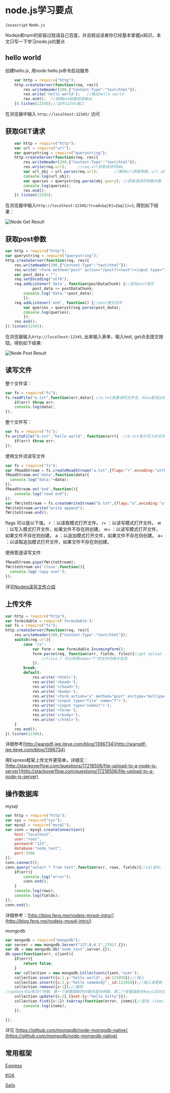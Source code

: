 # node.js学习要点
`Javascript` `Node.js`

Nodejs和npm的安装过程请自己百度，并且假设读者你已经基本掌握js知识，本文只写一下学习node.js的要点

## hello world

创建hello.js, 用node hello.js命令启动服务

```javascript
    var http = require("http");  
    http.createServer(function(req, res){  
        res.writeHeader(200,{"Content-Type":"text/html"});   
        res.write('hello world');   //输出hello world  
        res.end();  //调用end函数结束输出  
    }).listen(12345);//监听12345端口  
```
在浏览器中输入 `http://localhost:12345/` 访问

## 获取GET请求

```javascript
    var http = require("http");  
    var url = require("url");  
    var querystring = require("querystring");  
    http.createServer(function(req, res){  
        res.writeHeader(200,{"Content-Type":"text/html"});  
        res.write(req.url);     //req.url获取请求的URL  
        var url_obj = url.parse(req.url);       //解析url获取参数，url_obj.pahtname  
        console.log(url_obj);  
        var queries = querystring.parse(obj.query); //获取请求的参数对象  
        console.log(queries);  
        res.end();  
    }).listen(12345); 
```
在浏览器中输入`http://localhost:12345/?r=adc&q[0]=2&q[1]=3`, 得到如下结果：


![Node Get Result](/images/node-get.jpeg)

## 获取post参数

```javascript
var http = require("http");  
var querystring = require("querystring");  
http.createServer(function(req, res){  
    res.writeHeader(200,{"Content-Type":"text/html"});  
    res.write('<form method="post" action="/post?r=test"><input type="text" name="name"><input type="password" name="pwd"><input type="submit"></form>');  
    var post_data = "";  
    req.setEncoding("utf8");  
    req.addListener('data', function(postDataChunk) {//监听post提交  
            post_data += postDataChunk;  
        console.log("data:"+post_data);  
        });  
    req.addListener('end', function() {//post提交完毕  
        var queries = querystring.parse(post_data);  
        console.log(queries);  
        });   
    res.end();  
}).listen(12345);  
```
在浏览器输入`http://localhost:12345`, 出来输入表单，输入test, get点击提交按钮，得到如下结果:

![Node Post Result](/images/node-post.jpeg)

## 读写文件

整个文件读：

```javascript
var fs = require("fs");  
fs.readFile("a.txt",function(err,data){ //a.txt是要读的文件名，data是读出来的文件内容  
    if(err) throw err;  
    console.log(data);  
});  
```
整个文件写：
```javascript
var fs = require("fs");  
fs.writeFile("b.txt","hello world", function(err){  //b.txt表示写入的文件名，如果没有，就会创建这个文件，“hello world”是写入的内容，会覆盖掉老内容  
    if(err) throw err;  
});  
```

使用文件流读写文件
```javascript
var fs = require("fs");  
var fReadStream = fs.createReadStream("a.txt",{flags:"r",encoding:"utf8",mode:0666});  
fReadStream.on('data',function(data){  
  console.log("data:"+data);  
});  
fReadStream.on('end',function(){  
    console.log("read end");  
});  
var fWriteStream = fs.createWriteStream("b.txt",{flags:"a",encoding:"utf8",mode:0666});  
fWriteStream.write("write append");  
fWriteStream.end();  
```
flags 可以是以下值。
r ：以读取模式打开文件。
r+ ：以读写模式打开文件。
w ：以写入模式打开文件，如果文件不存在则创建。
w+ ：以读写模式打开文件，如果文件不存在则创建。
a ：以追加模式打开文件，如果文件不存在则创建。
a+ ：以读取追加模式打开文件，如果文件不存在则创建。

使用管道读写文件
```javascript
fReadStream.pipe(fWriteStream);  
fWriteStream.on('close',function(){  
  console.log('copy over');    
});  
```
详见[Nodejs读写文件介绍](http://www.csharpwin.com/dotnetspace/13093r4447.shtml)

## 上传文件
```javascript
var http = require("http");  
var formidable = require('formidable');  
var fs = require("fs");  
http.createServer(function(req, res){  
    res.writeHeader(200,{"Content-Type":"text/html"});  
    switch(req.url){  
        case "/x":  
            var form = new formidable.IncomingForm();  
            form.parse(req, function(err, fields, files){//get upload files with parameter files  
                //files.f 可以获得name="f"的文件的相关信息  
            });  
        break;  
        default:  
            res.write('<html>');  
            res.write('<head>');  
            res.write('</head>');  
            res.write('<body>');  
            res.write('<form action="x" method="post" enctype="multipart/form-data">');  
            res.write('<input type="file" name="f">');  
            res.write('<input type="submit">');  
            res.write('<form>');  
            res.write('</body>');  
            res.write('</html>');  
    }  
    res.end();  
}).listen(12306);  
```
详细参考[http://wangdf-jee.iteye.com/blog/1396734](http://wangdf-jee.iteye.com/blog/1396734)

用Express框架上传文件更简单，详细见：[http://stackoverflow.com/questions/17218506/file-upload-to-a-node-js-server](http://stackoverflow.com/questions/17218506/file-upload-to-a-node-js-server)

## 操作数据库

mysql
```javascript
var http = require("http");  
var sys = require("sys");  
var mysql = require("mysql");  
var conn = mysql.createConnection({  
    host:"localhost",  
    user:"root",  
    password:"123",  
    database:"node_test",  
    port:3306  
});  
conn.connect();  
conn.query("select * from test",function(err, rows, fields){//sql语句，可以是增删改查的sql，rows是返回的结果，fields是列相关的信息  
    if(err){  
        console.log("error");  
        conn.end();  
    }  
    console.log(rows);  
    console.log(fields);  
});  
conn.end();  
```
详细参考：[http://blog.fens.me/nodejs-mysql-intro/](http://blog.fens.me/nodejs-mysql-intro/)

mongodb
```javascript
var mongodb = require("mongodb");  
var server = new mongodb.Server("127.0.0.1",27017,{});  
var db = new mongodb.Db("node_test",server,{});  
db.open(function(err, client){  
    if(err){  
        return false;  
    }  
    var collection = new mongodb.Collection(client,'user');  
    collection.insert({x:1,y:"hello world",_id:123456});//插入  
    collection.insert({x:2,y:"hello somebody",_id:123456});//插入或更新  
    collection.remove({x:1});//删除  
//update可以有四个参数，第一个是要跟新的对象的查询参数，第二个是要跟新的key以及对应的value，第三个是upsert:true|false,是否在没有查找到对象时插入新对象，第四个multi:true|false, 是否更新多列  
    collection.update({x:2},{$set:{y:"hello kitty"}});   
    collection.find({x:1}).toArray(function(error, items){//查询，items为查询结果数组  
        console.log(items);  
    });  
      
});  
```
详见 [https://github.com/mongodb/node-mongodb-native](https://github.com/mongodb/node-mongodb-native)

## 常用框架

[Express](http://expressjs.com/)

[KOA](http://koajs.com/)

[Sails](http://sailsjs.org/)



